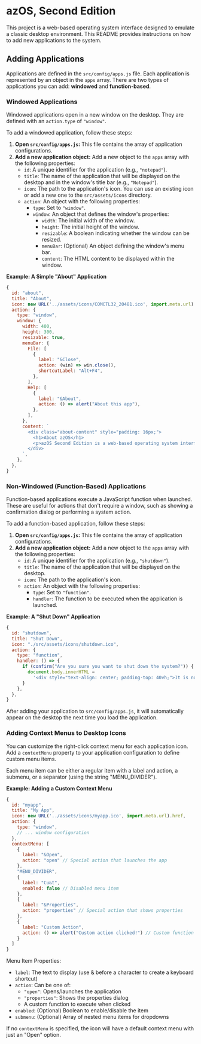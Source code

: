 # azOS, Second Edition

This project is a web-based operating system interface designed to emulate a classic desktop environment. This README provides instructions on how to add new applications to the system.

## Adding Applications

Applications are defined in the `src/config/apps.js` file. Each application is represented by an object in the `apps` array. There are two types of applications you can add: **windowed** and **function-based**.

### Windowed Applications

Windowed applications open in a new window on the desktop. They are defined with an `action.type` of `"window"`.

To add a windowed application, follow these steps:

1.  **Open `src/config/apps.js`:** This file contains the array of application configurations.
2.  **Add a new application object:** Add a new object to the `apps` array with the following properties:
    - `id`: A unique identifier for the application (e.g., `"notepad"`).
    - `title`: The name of the application that will be displayed on the desktop and in the window's title bar (e.g., `"Notepad"`).
    - `icon`: The path to the application's icon. You can use an existing icon or add a new one to the `src/assets/icons` directory.
    - `action`: An object with the following properties:
      - `type`: Set to `"window"`.
      - `window`: An object that defines the window's properties:
        - `width`: The initial width of the window.
        - `height`: The initial height of the window.
        - `resizable`: A boolean indicating whether the window can be resized.
        - `menuBar`: (Optional) An object defining the window's menu bar.
        - `content`: The HTML content to be displayed within the window.

**Example: A Simple "About" Application**

```javascript
{
  id: "about",
  title: "About",
  icon: new URL('../assets/icons/COMCTL32_20481.ico', import.meta.url).href,
  action: {
    type: "window",
    window: {
      width: 400,
      height: 300,
      resizable: true,
      menuBar: {
        File: [
          {
            label: "&Close",
            action: (win) => win.close(),
            shortcutLabel: "Alt+F4",
          },
        ],
        Help: [
          {
            label: "&About",
            action: () => alert("About this app"),
          },
        ],
      },
      content: `
        <div class="about-content" style="padding: 16px;">
          <h1>About azOS</h1>
          <p>azOS Second Edition is a web-based operating system interface.</p>
        </div>
      `,
    },
  },
}
```

### Non-Windowed (Function-Based) Applications

Function-based applications execute a JavaScript function when launched. These are useful for actions that don't require a window, such as showing a confirmation dialog or performing a system action.

To add a function-based application, follow these steps:

1.  **Open `src/config/apps.js`:** This file contains the array of application configurations.
2.  **Add a new application object:** Add a new object to the `apps` array with the following properties:
    - `id`: A unique identifier for the application (e.g., `"shutdown"`).
    - `title`: The name of the application that will be displayed on the desktop.
    - `icon`: The path to the application's icon.
    - `action`: An object with the following properties:
      - `type`: Set to `"function"`.
      - `handler`: The function to be executed when the application is launched.

**Example: A "Shut Down" Application**

```javascript
{
  id: "shutdown",
  title: "Shut Down",
  icon: "./src/assets/icons/shutdown.ico",
  action: {
    type: "function",
    handler: () => {
      if (confirm("Are you sure you want to shut down the system?")) {
        document.body.innerHTML =
          '<div style="text-align: center; padding-top: 40vh;">It is now safe to turn off your computer.</div>';
      }
    },
  },
}
```

After adding your application to `src/config/apps.js`, it will automatically appear on the desktop the next time you load the application.

### Adding Context Menus to Desktop Icons

You can customize the right-click context menu for each application icon. Add a `contextMenu` property to your application configuration to define custom menu items.

Each menu item can be either a regular item with a label and action, a submenu, or a separator (using the string "MENU_DIVIDER").

**Example: Adding a Custom Context Menu**

```javascript
{
  id: "myapp",
  title: "My App",
  icon: new URL('../assets/icons/myapp.ico', import.meta.url).href,
  action: {
    type: "window",
    // ... window configuration
  },
  contextMenu: [
    {
      label: "&Open",
      action: "open" // Special action that launches the app
    },
    "MENU_DIVIDER",
    {
      label: "Cu&t",
      enabled: false // Disabled menu item
    },
    {
      label: "&Properties",
      action: "properties" // Special action that shows properties
    },
    {
      label: "Custom Action",
      action: () => alert("Custom action clicked!") // Custom function
    }
  ]
}
```

Menu Item Properties:

- `label`: The text to display (use & before a character to create a keyboard shortcut)
- `action`: Can be one of:
  - `"open"`: Opens/launches the application
  - `"properties"`: Shows the properties dialog
  - A custom function to execute when clicked
- `enabled`: (Optional) Boolean to enable/disable the item
- `submenu`: (Optional) Array of nested menu items for dropdowns

If no `contextMenu` is specified, the icon will have a default context menu with just an "Open" option.